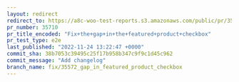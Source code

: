 ```yaml
---
layout: redirect
redirect_to: https://a8c-woo-test-reports.s3.amazonaws.com/public/pr/35710/e2e/index.html
pr_number: 35710
pr_title_encoded: "Fix+the+gap+in+the+featured+product+checkbox"
pr_test_type: e2e
last_published: "2022-11-24 13:22:47 +0000"
commit_sha: 38b7053c39495c25f17b958b347c9f9c1d45c962
commit_message: "Add changelog"
branch_name: fix/35572_gap_in_featured_product_checkbox
---
```

